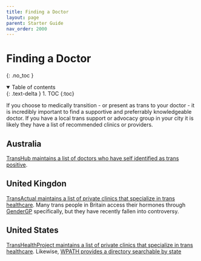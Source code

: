 ```yaml
---
title: Finding a Doctor
layout: page
parent: Starter Guide
nav_order: 2000
---
```

# Finding a Doctor
{: .no_toc }

<details open markdown="block">
  <summary>
    Table of contents
  </summary>
  {: .text-delta }
1. TOC
{:toc}
</details>

If you choose to medically transition - or present as trans to your doctor - it is incredibly important to find a supportive and preferrably knowledgeable doctor. If you have a local trans support or advocacy group in your city it is likely they have a list of recommended clinics or providers.

## Australia

[TransHub maintains a list of doctors who have self identified as trans positive](https://www.transhub.org.au/doctor-list).

## United Kingdon

[TransActual maintains a list of private clinics that specialize in trans healthcare](https://transactual.org.uk/medical-transition/private-care/). Many trans people in Britain access their hormones through [GenderGP](https://www.gendergp.com/) specifically, but they have recently fallen into controversy.

## United States

[TransHealthProject maintains a list of private clinics that specialize in trans healthcare](https://transhealthproject.org/resources/trans-health-care-providers/). Likewise, [WPATH provides a directory searchable by state](https://www.wpath.org/provider/search?provider_directory_search_form%5Baddress%5D%5Bcountry%5D=US&provider_directory_search_form%5Baddress%5D%5Bstate%5D=&provider_directory_search_form%5Baddress%5D%5Bcity%5D=&provider_directory_search_form%5BfirstName%5D=&provider_directory_search_form%5BlastName%5D=&provider_directory_search_form%5Bspecialty%5D=)